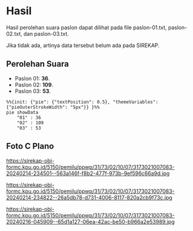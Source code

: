 # Hasil

Hasil perolehan suara paslon dapat dilihat pada file paslon-01.txt, paslon-02.txt, dan paslon-03.txt.

Jika tidak ada, artinya data tersebut belum ada pada SIREKAP.

## Perolehan Suara

 * Paslon 01: **36**.
 * Paslon 02: **109**.
 * Paslon 03: **53**.

```mermaid
%%{init: {"pie": {"textPosition": 0.5}, "themeVariables": {"pieOuterStrokeWidth": "5px"}} }%%
pie showData
    "01" : 36
    "02" : 109
    "03" : 53
```
## Foto C Plano

https://sirekap-obj-formc.kpu.go.id/5150/pemilu/ppwp/31/73/02/10/07/3173021007083-20240214-234501--563a146f-f8b2-477f-973b-9ef596c66a9d.jpg

https://sirekap-obj-formc.kpu.go.id/5150/pemilu/ppwp/31/73/02/10/07/3173021007083-20240214-234822--26a5db78-d731-4006-8117-820a2cb9f73c.jpg

https://sirekap-obj-formc.kpu.go.id/5150/pemilu/ppwp/31/73/02/10/07/3173021007083-20240216-045909--65d1a127-06ea-42ac-be50-b966a2e53989.jpg
